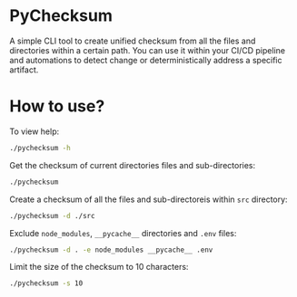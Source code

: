 # PyChecksum

A simple CLI tool to create unified checksum from all the files and directories within a certain path. You can use it within your CI/CD pipeline and automations to detect change or deterministically address a specific artifact.

# How to use?

To view help:

```bash
./pychecksum -h
```

Get the checksum of current directories files and sub-directories:

```bash
./pychecksum
```

Create a checksum of all the files and sub-directoreis within `src` directory:

```bash
./pychecksum -d ./src
```

Exclude `node_modules`, `__pycache__` directories and `.env` files:

```bash
./pychecksum -d . -e node_modules __pycache__ .env
```

Limit the size of the checksum to 10 characters:

```bash
./pychecksum -s 10
```
